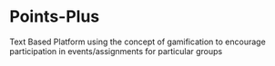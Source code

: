 # Points-Plus
Text Based Platform using the concept of gamification to encourage participation in events/assignments for particular groups
